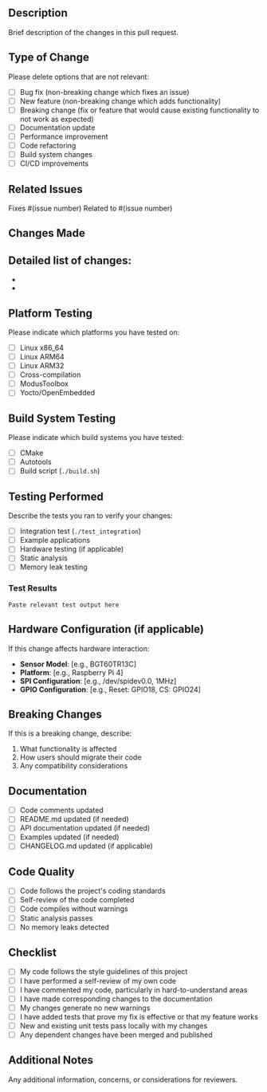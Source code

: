 ## Description
Brief description of the changes in this pull request.

## Type of Change
Please delete options that are not relevant:
- [ ] Bug fix (non-breaking change which fixes an issue)
- [ ] New feature (non-breaking change which adds functionality)
- [ ] Breaking change (fix or feature that would cause existing functionality to not work as expected)
- [ ] Documentation update
- [ ] Performance improvement
- [ ] Code refactoring
- [ ] Build system changes
- [ ] CI/CD improvements

## Related Issues
Fixes #(issue number)
Related to #(issue number)

## Changes Made
Detailed list of changes:
- 
- 
- 

## Platform Testing
Please indicate which platforms you have tested on:
- [ ] Linux x86_64
- [ ] Linux ARM64
- [ ] Linux ARM32
- [ ] Cross-compilation
- [ ] ModusToolbox
- [ ] Yocto/OpenEmbedded

## Build System Testing
Please indicate which build systems you have tested:
- [ ] CMake
- [ ] Autotools
- [ ] Build script (`./build.sh`)

## Testing Performed
Describe the tests you ran to verify your changes:
- [ ] Integration test (`./test_integration`)
- [ ] Example applications
- [ ] Hardware testing (if applicable)
- [ ] Static analysis
- [ ] Memory leak testing

### Test Results
```
Paste relevant test output here
```

## Hardware Configuration (if applicable)
If this change affects hardware interaction:
- **Sensor Model**: [e.g., BGT60TR13C]
- **Platform**: [e.g., Raspberry Pi 4]
- **SPI Configuration**: [e.g., /dev/spidev0.0, 1MHz]
- **GPIO Configuration**: [e.g., Reset: GPIO18, CS: GPIO24]

## Breaking Changes
If this is a breaking change, describe:
1. What functionality is affected
2. How users should migrate their code
3. Any compatibility considerations

## Documentation
- [ ] Code comments updated
- [ ] README.md updated (if needed)
- [ ] API documentation updated (if needed)
- [ ] Examples updated (if needed)
- [ ] CHANGELOG.md updated (if applicable)

## Code Quality
- [ ] Code follows the project's coding standards
- [ ] Self-review of the code completed
- [ ] Code compiles without warnings
- [ ] Static analysis passes
- [ ] No memory leaks detected

## Checklist
- [ ] My code follows the style guidelines of this project
- [ ] I have performed a self-review of my own code
- [ ] I have commented my code, particularly in hard-to-understand areas
- [ ] I have made corresponding changes to the documentation
- [ ] My changes generate no new warnings
- [ ] I have added tests that prove my fix is effective or that my feature works
- [ ] New and existing unit tests pass locally with my changes
- [ ] Any dependent changes have been merged and published

## Additional Notes
Any additional information, concerns, or considerations for reviewers.